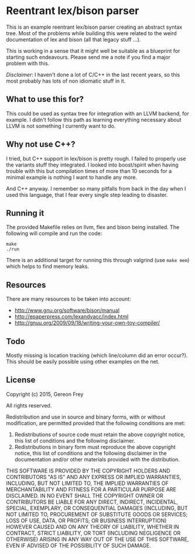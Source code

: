 # Reentrant lex/bison parser

This is an example reentrant lex/bison parser creating an abstract syntax tree.
Most of the problems while building this were related to the weird
documentation of lex and bison (all that legacy stuff ...).

This is working in a sense that it might well be suitable as a blueprint for
starting such endeavours. Please send me a note if you find a major problem
with this.

_Disclaimer_: I haven't done a lot of C/C++ in the last recent years, so this
most probably has lots of non idiomatic stuff in it.


## What to use this for?

This could be used as syntax tree for integration with an LLVM backend, for
example. I didn't follow this path as learning everything necessary about LLVM
is not something I currently want to do.


## Why not use C++?

I tried, but C++ support in lex/bison is pretty rough. I failed to properly use
the variants stuff they integrated. I looked into boost/spirit when having
trouble with this but compilation times of more than 10 seconds for a minimal
example is nothing I want to handle any more.

And C++ anyway. I remember so many pitfalls from back in the day when I used
this language, that I fear every single step leading to disaster.


## Running it

The provided Makefile relies on llvm, flex and bison being installed. The
following will compile and run the code:

	make
	./run

There is an additional target for running this through valgrind (use `make
mem`) which helps to find memory leaks.


## Resources

There are many resources to be taken into account:

* http://www.gnu.org/software/bison/manual
* http://epaperpress.com/lexandyacc/index.html
* http://gnuu.org/2009/09/18/writing-your-own-toy-compiler/


## Todo

Mostly missing is location tracking (which line/column did an error occur?).
This should be easily possible using other examples on the net.


## License

Copyright (c) 2015, Gereon Frey

All rights reserved.

Redistribution and use in source and binary forms, with or without
modification, are permitted provided that the following conditions are met:

1. Redistributions of source code must retain the above copyright notice, this
   list of conditions and the following disclaimer.
2. Redistributions in binary form must reproduce the above copyright notice,
   this list of conditions and the following disclaimer in the documentation
   and/or other materials provided with the distribution.

THIS SOFTWARE IS PROVIDED BY THE COPYRIGHT HOLDERS AND CONTRIBUTORS "AS IS" AND
ANY EXPRESS OR IMPLIED WARRANTIES, INCLUDING, BUT NOT LIMITED TO, THE IMPLIED
WARRANTIES OF MERCHANTABILITY AND FITNESS FOR A PARTICULAR PURPOSE ARE
DISCLAIMED. IN NO EVENT SHALL THE COPYRIGHT OWNER OR CONTRIBUTORS BE LIABLE FOR
ANY DIRECT, INDIRECT, INCIDENTAL, SPECIAL, EXEMPLARY, OR CONSEQUENTIAL DAMAGES
(INCLUDING, BUT NOT LIMITED TO, PROCUREMENT OF SUBSTITUTE GOODS OR SERVICES;
LOSS OF USE, DATA, OR PROFITS; OR BUSINESS INTERRUPTION) HOWEVER CAUSED AND
ON ANY THEORY OF LIABILITY, WHETHER IN CONTRACT, STRICT LIABILITY, OR TORT
(INCLUDING NEGLIGENCE OR OTHERWISE) ARISING IN ANY WAY OUT OF THE USE OF THIS
SOFTWARE, EVEN IF ADVISED OF THE POSSIBILITY OF SUCH DAMAGE.



